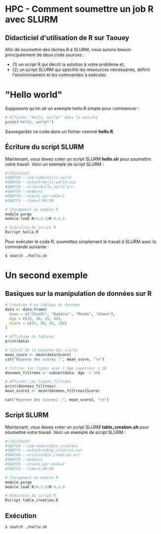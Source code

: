 # HPC - Comment soumettre un job R avec SLURM

## Didacticiel d'utilisation de R sur Taouey 
Afin de soumettre des tâches R à SLURM, nous aurons besoin principalement de deux code sources :

* (1) un script R qui décrit la solution à votre problème et,
* (2) un script SLURM qui spécifie les ressources nécessaires, définit l'environnement et les commandes à exécuter.

# "Hello world" 
Supposons qu’on ait un exemple hello.R simple pour commencer :

``` R
# Afficher "Hello, world!" dans la console
print("Hello, world!")
```
Sauvegardez ce code dans un fichier nommé **hello.R**.

## Écriture du script SLURM 
Maintenant, vous devez créer un script SLURM **hello.sh** pour soumettre votre travail. Voici un exemple de script SLURM :

``` R
#!/bin/bash
#SBATCH --job-name=hello_world
#SBATCH --output=hello_world.out
#SBATCH --error=hello_world.err
#SBATCH --nodes=1
#SBATCH --ntasks-per-node=1
#SBATCH --time=1:00:00

# Chargement du module R
module purge
module load R/4.3.3/R-4.3.3

# Exécution du script R
Rscript hello.R
```

Pour exécuter le code R, soumettez simplement le travail à SLURM avec la commande suivante :
```
$ sbatch ./hello.sh

```

# Un second exemple 
## Basiques sur la manipulation de données sur R
``` R
# Création d'un tableau de données
data <- data.frame(
  Name = c("Cheikh", "Babacar", "Maodo", "Adama"),
  Age = c(25, 30, 35, 40),
  Score = c(85, 90, 95, 100)
)

# Affichage du tableau
print(data)

# Calcul de la moyenne des scores
mean_score <- mean(data$Score)
cat("Moyenne des scores :", mean_score, "\n")

# Filtrer les lignes avec l'âge supérieur à 30
donnees_filtrees <- subset(data, Age  > 30)

# Afficher les lignes filtrées
print(donnees_filtrees)
mean_score1 <- mean(donnees_filtrees$Score)

cat("Moyenne des scores1 :", mean_score1, "\n")
```
## Script SLURM
Maintenant, vous devez créer un script SLURM **table_creation.sh** pour soumettre votre travail. Voici un exemple de script SLURM :

``` R
#!/bin/bash
#SBATCH --job-name=table_creation
#SBATCH --output=table_creation.out
#SBATCH --error=table_creation.err
#SBATCH --nodes=1
#SBATCH --ntasks-per-node=1
#SBATCH --time=1:00:00

# Chargement du module R
module purge
module load R/4.3.3/R-4.3.3

# Exécution du script R
Rscript table_creation.R
```

## Exécution 
```
$ sbatch ./hello.sh

```
